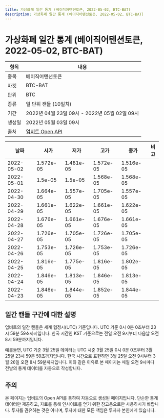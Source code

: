 ```yaml
---
title: 가상화폐 일간 통계 (베이직어텐션토큰, 2022-05-02, BTC-BAT)
description: 가상화폐 일간 통계 (베이직어텐션토큰, 2022-05-02, BTC-BAT)
---
```



가상화폐 일간 통계 (베이직어텐션토큰, 2022-05-02, BTC-BAT)
===

|항목|내용|
|--|--|
|종목|베이직어텐션토큰|
|마켓|BTC-BAT|
|단위|BTC|
|종류|일 단위 캔들 (10일치)|
|기간|2022년 04월 23일 09시 - 2022년 05월 02일 09시|
|생성일|2022년 05월 03일 09시|
|출처|[업비트 Open API](https://docs.upbit.com)|


|날짜|시가|저가|고가|종가|비고|
|--|--|--|--|--|--|
|2022-05-02|1.572e-05|1.481e-05|1.572e-05|1.516e-05|    |
|2022-05-01|1.5e-05|1.5e-05|1.568e-05|1.568e-05|    |
|2022-04-30|1.664e-05|1.557e-05|1.705e-05|1.557e-05|    |
|2022-04-29|1.661e-05|1.622e-05|1.661e-05|1.622e-05|    |
|2022-04-28|1.676e-05|1.661e-05|1.676e-05|1.661e-05|    |
|2022-04-27|1.726e-05|1.705e-05|1.726e-05|1.705e-05|    |
|2022-04-26|1.753e-05|1.726e-05|1.753e-05|1.726e-05|    |
|2022-04-25|1.816e-05|1.775e-05|1.816e-05|1.802e-05|    |
|2022-04-24|1.846e-05|1.813e-05|1.846e-05|1.813e-05|    |
|2022-04-23|1.846e-05|1.844e-05|1.852e-05|1.844e-05|    |


일간 캔들 구간에 대한 설명
---


업비트의 일간 캔들은 세계 협정시(UTC) 기준입니다. 
UTC 기준 0시 0분 0초부터 23시 59분 59초까지입니다. 
한국 시간인 KST 기준으로는 전일 오전 9시부터 다음날 오전 8시 59분까지입니다. 


예를들면, UTC 기준 3월 25일 데이터는 UTC 시준 3월 25일 0시 0분 0초부터 3월 25일 23시 59분 59초까지입니다. 
한국 시간으로 표현하면 3월 25일 오전 9시부터 3월 26일 오전 8시 59분까지입니다. 
이와 같은 이유로 본 페이지는 매일 오전 9시마다 전날의 통계 데이터를 자동으로 작성합니다. 


주의
---


본 페이지는 업비트의 Open API를 통하여 자동으로 생성된 페이지입니다. 
단순한 통계 데이터만 제공하고, 자료를 통해 인사이트를 얻기 위한 참고용으로만 사용하시기 바랍니다. 
투자를 권유하는 것은 아니며, 투자에 대한 모든 책임은 투자자 본인에게 있습니다. 
